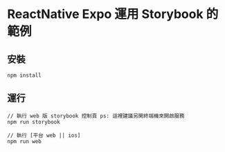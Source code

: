 # ReactNative Expo 運用 Storybook 的範例

## 安裝
```
npm install
```

## 運行
```
// 執行 web 版 storybook 控制頁 ps: 這裡建議另開終端機來開啟服務
npm run storybook

// 執行 [平台 web || ios]
npm run web
```
